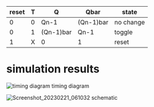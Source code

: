 | reset | T | Q | Qbar | state |
| --- | --- | --- | --- | --- |
| 0 | 0 | Qn-1 | (Qn-1)bar | no change |
| 0 | 1 | (Qn-1)bar | Qn-1 | toggle |
| 1 | X | 0 | 1 | reset |

# simulation results

![timing diagram](https://user-images.githubusercontent.com/96820094/220350030-9c23b9db-d748-4fc6-bd4e-e1f5362005bc.png)
timing diagram

![Screenshot_20230221_061032](https://user-images.githubusercontent.com/96820094/220350106-236d9463-5005-4c82-8fae-db51ce51e8d5.png)
schematic 
